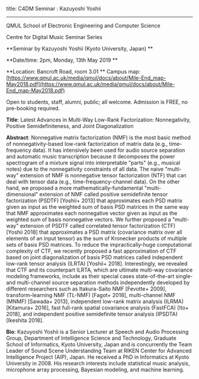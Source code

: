 title: C4DM Seminar : Kazuyoshi Yoshii

-----------------

QMUL School of Electronic Engineering and Computer Science

Centre for Digital Music Seminar Series

**Seminar by Kazuyoshi Yoshii (Kyoto University, Japan) **

**Date/time: 2pm, Monday, 13th May 2019 **

**Location: Bancroft Road, room 3.01 **
Campus map: [https://www.qmul.ac.uk/media/qmul/docs/about/Mile-End_map-May2018.pdf](https://www.qmul.ac.uk/media/qmul/docs/about/Mile-End_map-May2018.pdf)

Open to students, staff, alumni, public; all welcome.
Admission is FREE, no pre-booking required.

<b>Title</b>: Latest Advances in Multi-Way Low-Rank Factorization: Nonnegativity, Positive Semidefiniteness, and Joint Diagonalization

<b>Abstract</b>:
Nonnegative matrix factorization (NMF) is the most basic method of nonnegativity-based low-rank factorization of matrix data (e.g., time-frequency data). It has intensively been used for audio source separation and automatic music transcription because it decomposes the power spectrogram of a mixture signal into interpretable "parts" (e.g., musical notes) due to the nonnegativity constraints of all data. The naive "multi-way" extension of NMF is nonnegative tensor factorization (NTF) that can deal with tensor data (e.g., time-frequency-channel data). On the other hand, we proposed a more mathematically-fundamental "multi-dimensional" extension of NMF called positive semidefinite tensor factorization (PSDTF) [Yoshii+ 2013] that approximates each PSD matrix given as input as the weighted sum of basis PSD matrices in the same way that NMF approximates each nonnegative vector given as input as the weighted sum of basis nonnegative vectors. We further proposed a "multi-way" extension of PSDTF called correlated tensor factorization (CTF) [Yoshii 2018] that approximates a PSD matrix (covariance matrix over all elements of an input tensor) as the sum of Kronecker products of multiple sets of basis PSD matrices. To reduce the impractically-huge computational complexity of CTF, we recently proposed a fast approximation of CTF based on joint diagonalization of basis PSD matrices called independent low-rank tensor analysis (ILRTA) [Yoshii+ 2018]. Interestingly, we revealed that CTF and its counterpart ILRTA, which are ultimate multi-way covariance modeling frameworks, include as their special cases state-of-the-art single- and multi-channel source separation methods independently developed by different researchers such as Itakura-Saito NMF [Fevotte+ 2009], transform-learning NMF (TL-NMF) [Fagot+ 2018], multi-channel NMF (MNMF) [Sawada+ 2013], independent low-rank matrix analysis (ILRMA) [Kitamura+ 2016], fast full-rank spatial covariance analysis (FastFCA) [Ito+ 2018], and independent positive semidefinite tensor analysis (IPSDTA) [Ikeshita 2018].

<b>Bio</b>:
Kazuyoshi Yoshii is a Senior Lecturer at Speech and Audio Processing Group, Department of Intelligence Science and Technology, Graduate School of Informatics, Kyoto University, Japan and is concurrently the Team Leader of Sound Scene Understanding Team at RIKEN Center for Advanced Intelligence Project (AIP), Japan. He received a PhD in Informatics at Kyoto University in 2008. His research interests include statistical music analysis, microphone array processing, Bayesian modeling, and machine learning.
